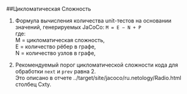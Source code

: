 ##Цикломатическая Сложность
1. Формула вычисления количества unit-тестов на основании значений, генерируемых JaCoCo:
```M = E − N + P ```  
где:  
M = цикломатическая сложность,  
E = количество рёбер в графе,  
N = количество узлов в графе,

2. Рекомендуемый порог цикломатической сложности кода для обработки ```next``` и ```prev``` равна 2.  
Это описано в отчете ../target/site/jacoco/ru.netology/Radio.html столбец Cxty.